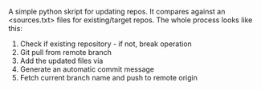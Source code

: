   A simple python skript for updating repos.
  It compares against an <sources.txt> files for existing/target repos.
  The whole process looks like this:
1. Check if existing repository
        - if not, break operation
2. Git pull from remote branch
3. Add the updated files via <git add>
4. Generate an automatic commit message
5. Fetch current branch name and push to remote origin